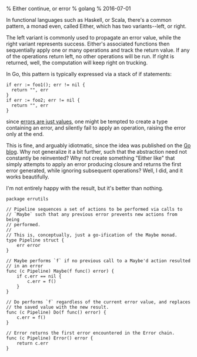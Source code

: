 % Either continue, or error
% golang
% 2016-07-01

In functional languages such as Haskell, or Scala, there's a common
pattern, a monad even, called Either, which has two variants--left, or
right.

The left variant is commonly used to propagate an error value, while
the right variant represents success. Either's associated functions
then sequentially apply one or many operations and track the return
value. If any of the operations return left, no other operations will
be run. If right is returned, well, the computation will keep right on
trucking.

In Go, this pattern is typically expressed via a stack of if
statements:

```
if err := foo1(); err != nil {
  return "", err
}
if err := foo2; err != nil {
  return "", err
}
```

since [errors are just values][errors-values], one might be tempted to
create a type containing an error, and silently fail to apply an
operation, raising the error only at the end.

This is fine, and arguably idiotmatic, since the idea was published on
the [Go blog][errors-values]. Why not generalize it a bit further,
such that the abstraction need not constantly be reinvented? Why not
create something "Either like" that simply attempts to apply an error
producing closure and returns the first error generated, while
ignoring subsequent operations? Well, I did, and it works beautifully.

I'm not entirely happy with the result, but it's better than nothing.

```
package errutils

// Pipeline sequences a set of actions to be performed via calls to
// `Maybe` such that any previous error prevents new actions from being
// performed.
//
// This is, conceptually, just a go-ification of the Maybe monad.
type Pipeline struct {
	err error
}

// Maybe performs `f` if no previous call to a Maybe'd action resulted
// in an error
func (c Pipeline) Maybe(f func() error) {
	if c.err == nil {
		c.err = f()
	}
}

// Do performs `f` regardless of the current error value, and replaces
// the saved value with the new result.
func (c Pipeline) Do(f func() error) {
	c.err = f()
}

// Error returns the first error encountered in the Error chain.
func (c Pipeline) Error() error {
	return c.err
}
```

[errors-values]: https://blog.golang.org/errors-are-values
